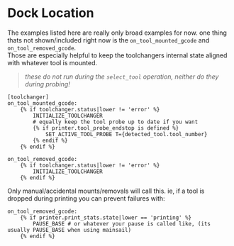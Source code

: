 # Dock Location

The examples listed here are really only broad examples for now. one thing thats not shown/included right now is the 
`on_tool_mounted_gcode` and `on_tool_removed_gcode`.  
Those are especially helpful to keep the toolchangers internal state aligned with whatever tool is mounted.  
> *these do not run during the `select_tool` operation, neither do they during probing!*

```nunjucks
[toolchanger]
on_tool_mounted_gcode:
    {% if toolchanger.status|lower != 'error' %}
        INITIALIZE_TOOLCHANGER
        # equally keep the tool probe up to date if you want
        {% if printer.tool_probe_endstop is defined %}
            SET_ACTIVE_TOOL_PROBE T={detected_tool.tool_number}
        {% endif %}
    {% endif %}

on_tool_removed_gcode:
    {% if toolchanger.status|lower != 'error' %}
        INITIALIZE_TOOLCHANGER
    {% endif %}
```

Only manual/accidental mounts/removals will call this. ie, if a tool is dropped during printing you can prevent failures with:
```nunjucks
on_tool_removed_gcode:
    {% if printer.print_stats.state|lower == 'printing' %}
        PAUSE_BASE # or whatever your pause is called like, (its usually PAUSE_BASE when using mainsail)
    {% endif %}
```
